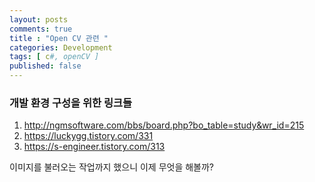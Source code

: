 ```yaml
---
layout: posts
comments: true
title : "Open CV 관련 "
categories: Development
tags: [ c#, openCV ]
published: false
---
```


### 개발 환경 구성을 위한 링크들

1. http://ngmsoftware.com/bbs/board.php?bo_table=study&wr_id=215
2. https://luckygg.tistory.com/331
3. https://s-engineer.tistory.com/313

이미지를 불러오는 작업까지 했으니 이제 무엇을 해볼까?